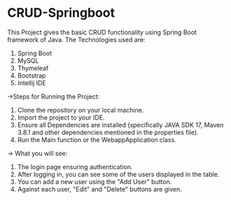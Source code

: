 # CRUD-Springboot

This Project gives the basic CRUD functionality using Spring Boot framework of Java.
The Technologies used are:
1. Spring Boot
2. MySQL
3. Thymeleaf
4. Bootstrap
5. Intellij IDE

->Steps for Running the Project:

1. Clone the repository on your local machine.
2. Import the project to your IDE.
3. Ensure all Dependencies are installed (specifically JAVA SDK 17, Maven 3.8.1 and other dependencies mentioned in the properties file).
4. Run the Main function or the WebappApplication class.

-> What you will see:
1. The login page ensuring authentication.
2. After logging in, you can see some of the users displayed in the table.
3. You can add a new user using the "Add User" button.
4. Against each user, "Edit" and "Delete" buttons are given.
